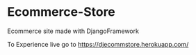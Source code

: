 # Ecommerce-Store
Ecommerce site made with DjangoFramework

To Experience live go to https://djecommstore.herokuapp.com/
